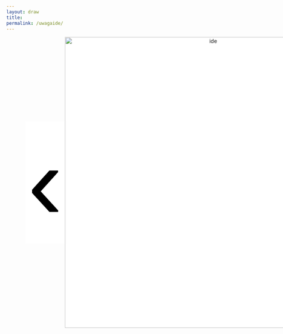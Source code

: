 ```yaml
---
layout: draw
title:
permalink: /uwagaide/
---
```


<div style="text-align:center; display: flex; margin-left: 50px">
  <div style="flex: 0 0 10%;" class="vertical-center"><button onclick="prevImage();" style="border: 0px; background-color:white;"> <span class="arrowhtml">&#8249;</span> </button> </div>
  <div style="flex: 0 0 80%;"><img class="vertical-center" id="image" src="{{ site.baseurl }}/images/lara_1a.gif" alt="ide" style="width: 80vw"></div>
  <div style="flex: 0 0 10%;" class="vertical-center"><button onclick="nextImage();" style="border: 0px; background-color:white;"> <span class="arrowhtml">&#8250;</span> </button></div>
</div>


<script>

var index      = 0;
var index_no   = 2;
var image_list = ["{{ site.baseurl }}/images/lara_1a.gif", "{{ site.baseurl }}/images/lara_2a.gif"]

function prevImage()
{
  var img = document.getElementById("image");
  if (index != 0) {
    index = (index - 1) % index_no;
  }
  else {
    index = index_no - 1;
  }
  img.src = image_list[index];
  return false;
}

function nextImage()
{
  var img = document.getElementById("image");
  index = (index + 1) % index_no;
  img.src = image_list[index];
  return false;
}

</script>


<style>

.arrowhtml {
  color: black;
  font-size: 7vh;
}

.vertical-center {
  margin: auto;
  display: flex;
  align-items: center;
  justify-content: center;
  border-width: 0px;
  background-color: white;
}

.arrowhtml:hover {
    color: red;
    font-size: 7vh;
  }

</style>
